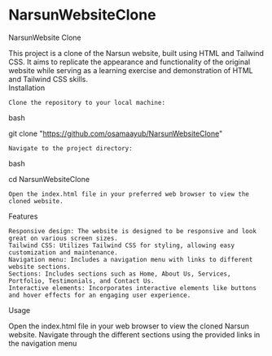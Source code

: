 # NarsunWebsiteClone

NarsunWebsite Clone

This project is a clone of the Narsun website, built using HTML and Tailwind CSS. It aims to replicate the appearance and functionality of the original website while serving as a learning exercise and demonstration of HTML and Tailwind CSS skills.
<br>
Installation

    Clone the repository to your local machine:

bash

git clone "https://github.com/osamaayub/NarsunWebsiteClone"

    Navigate to the project directory:

bash

cd NarsunWebsiteClone

    Open the index.html file in your preferred web browser to view the cloned website.

Features

    Responsive design: The website is designed to be responsive and look great on various screen sizes.
    Tailwind CSS: Utilizes Tailwind CSS for styling, allowing easy customization and maintenance.
    Navigation menu: Includes a navigation menu with links to different website sections.
    Sections: Includes sections such as Home, About Us, Services, Portfolio, Testimonials, and Contact Us.
    Interactive elements: Incorporates interactive elements like buttons and hover effects for an engaging user experience.

Usage

Open the index.html file in your web browser to view the cloned Narsun website. Navigate through the different sections using the provided links in the navigation menu
